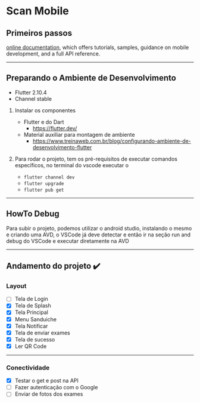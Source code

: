 # Scan Mobile

## Primeiros passos

[online documentation](https://docs.flutter.dev/), which offers tutorials,
samples, guidance on mobile development, and a full API reference.

---
## Preparando o Ambiente de Desenvolvimento

* Flutter 2.10.4
* Channel stable

1. Instalar os componentes 
   - Flutter e do Dart
      - https://flutter.dev/
   - Material auxiliar para montagem de ambiente
     - https://www.treinaweb.com.br/blog/configurando-ambiente-de-desenvolvimento-flutter

2. Para rodar o projeto, tem os pré-requisitos de executar comandos específicos, no terminal do vscode executar o 
   - ```flutter channel dev``` 
   - ```flutter upgrade```
   - ```flutter pub get```
---
## HowTo Debug

Para subir o projeto, podemos utilizar o android studio, instalando o mesmo e criando uma AVD, o VSCode já deve detectar e então ir na seção run and debug do VSCode e executar diretamente na AVD

---
## Andamento do projeto :heavy_check_mark:

### Layout

- [ ] Tela de Login
- [x] Tela de Splash
- [x] Tela Principal
- [x] Menu Sanduiche
- [x] Tela Notificar
- [x] Tela de enviar exames
- [x] Tela de sucesso
- [x] Ler QR Code

----
### Conectividade

- [x] Testar o get e post na API
- [ ] Fazer autenticação com o Google
- [ ] Enviar de fotos dos exames